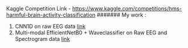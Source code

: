 Kaggle Competition Link - https://www.kaggle.com/competitions/hms-harmful-brain-activity-classification
####### My work :
 1. CNN1D on raw EEG data [link](https://www.kaggle.com/competitions/hms-harmful-brain-activity-classification/discussion/469241)
 2. Multi-modal EfficientNetB0 + Waveclassifier on Raw EEG and Spectrogram data [link](https://www.kaggle.com/competitions/hms-harmful-brain-activity-classification/discussion/481115)
